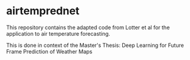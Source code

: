 # airtemprednet
This repository contains the adapted code from Lotter et al  for the application to air temperature forecasting.

This is done in context of the Master's Thesis: Deep Learning for Future Frame Prediction of Weather Maps
